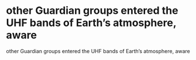 # other Guardian groups entered the UHF bands of Earth’s atmosphere, aware

other Guardian groups entered the UHF bands of Earth’s atmosphere, aware